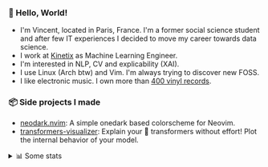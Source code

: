 ### 👋 Hello, World!

- I'm Vincent, located in Paris, France. I'm a former social science student and after few IT experiences I decided to move my career towards data science.
- I work at <a href="https://www.kinetix.tech/">Kinetix<a/> as Machine Learning Engineer.
- I'm interested in NLP, CV and explicability (XAI).
- I use Linux (Arch btw) and Vim. I'm always trying to discover new FOSS.
- I like electronic music. I own more than <a href="https://www.discogs.com/user/Voigt_Kampff/collection">400 vinyl records<a/>.

### 📦 Side projects I made
  
- [neodark.nvim](https://github.com/VDuchauffour/neodark.nvim): A simple onedark based colorscheme for Neovim.
- [transformers-visualizer](https://github.com/VDuchauffour/transformers-visualizer): Explain your 🤗 transformers without effort! Plot the internal behavior of your model. 

<details><summary>📊 Some stats</summary>  
  
<p align="center">
  <img alt="VDuchauffour's github stats" src="https://github-readme-stats.vercel.app/api?username=VDuchauffour&count_private=true&include_all_commits=true&show_icons=true&theme=react"/>
  <br />
  <img alt="VDuchauffour's streak stats" src="https://streak-stats.demolab.com?user=VDuchauffour&theme=react"/>
  <br />
  <img alt="VDuchauffour's language stats" src="https://github-readme-stats.vercel.app/api/top-langs/?username=VDuchauffour&count_private=true&include_all_commits=true&show_icons=true&layout=compact&theme=react"/>
  <!--   <br />
  <img alt="VDuchauffour's Wakatime stats" src="https://github-readme-stats.vercel.app/api/wakatime?username=VDuchauffour&theme=react"/> -->
</p>

#### 🧭 Wakatime stats
<!--START_SECTION:waka-->
![Code Time](http://img.shields.io/badge/Code%20Time-462%20hrs%2032%20mins-blue)

![Lines of code](https://img.shields.io/badge/From%20Hello%20World%20I%27ve%20Written-99.4%20thousand%20lines%20of%20code-blue)

**🐱 My GitHub Data** 

> 📦 18.1 kB Used in GitHub's Storage 
 > 
> 🏆 816 Contributions in the Year 2023
 > 
> 🚫 Not Opted to Hire
 > 
> 📜 6 Public Repositories 
 > 
> 🔑 2 Private Repositories 
 > 
**I'm an Early 🐤** 

```text
🌞 Morning                44 commits          █░░░░░░░░░░░░░░░░░░░░░░░░   04.73 % 
🌆 Daytime                542 commits         ███████████████░░░░░░░░░░   58.28 % 
🌃 Evening                276 commits         ███████░░░░░░░░░░░░░░░░░░   29.68 % 
🌙 Night                  68 commits          ██░░░░░░░░░░░░░░░░░░░░░░░   07.31 % 
```
📅 **I'm Most Productive on Monday** 

```text
Monday                   285 commits         ████████░░░░░░░░░░░░░░░░░   30.65 % 
Tuesday                  85 commits          ██░░░░░░░░░░░░░░░░░░░░░░░   09.14 % 
Wednesday                156 commits         ████░░░░░░░░░░░░░░░░░░░░░   16.77 % 
Thursday                 200 commits         █████░░░░░░░░░░░░░░░░░░░░   21.51 % 
Friday                   148 commits         ████░░░░░░░░░░░░░░░░░░░░░   15.91 % 
Saturday                 19 commits          █░░░░░░░░░░░░░░░░░░░░░░░░   02.04 % 
Sunday                   37 commits          █░░░░░░░░░░░░░░░░░░░░░░░░   03.98 % 
```


📊 **This Week I Spent My Time On** 

```text
💬 Programming Languages: 
Python                   13 hrs              ███████████████████░░░░░░   76.43 % 
JSON                     58 mins             █░░░░░░░░░░░░░░░░░░░░░░░░   05.74 % 
YAML                     57 mins             █░░░░░░░░░░░░░░░░░░░░░░░░   05.64 % 
Bash                     48 mins             █░░░░░░░░░░░░░░░░░░░░░░░░   04.71 % 
sshconfig                15 mins             ░░░░░░░░░░░░░░░░░░░░░░░░░   01.52 % 
```


 Last Updated on 08/03/2023 00:41:30 UTC
<!--END_SECTION:waka-->
</details>
